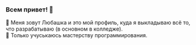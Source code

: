 ### Всем привет! 👋

📌 Меня зовут Любашка и это мой профиль, куда я выкладываю всё то, что разрабатываю (в основном в колледже). <br/>
🌱 Только учуськаюсь мастерству программирования.
<!--
**Auspisya/Auspisya** is a ✨ _special_ ✨ repository because its `README.md` (this file) appears on your GitHub profile.

Here are some ideas to get you started:

- 🔭 I’m currently working on ...
- 🌱 I’m currently learning ...
- 👯 I’m looking to collaborate on ...
- 🤔 I’m looking for help with ...
- 💬 Ask me about ...
- 📫 How to reach me: ...
- 😄 Pronouns: ...
- ⚡ Fun fact: ...
-->
